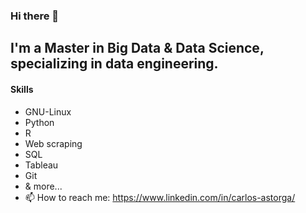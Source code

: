 ### Hi there 👋


 I'm a Master in Big Data & Data Science, specializing in data engineering.
-------------


#### Skills

- GNU-Linux
- Python
- R
- Web scraping
- SQL
- Tableau
- Git
- & more...
- 📫 How to reach me: https://www.linkedin.com/in/carlos-astorga/
<!--
**xilen0x/xilen0x** is a ✨ _special_ ✨ repository because its `README.md` (this file) appears on your GitHub profile.

Here are some ideas to get you started:

- 🔭 I’m currently working on ...
- 🌱 I’m currently learning JS - mongo - express - node
- 👯 I’m looking to collaborate on ...
- 🤔 I’m looking for help with ...
- 💬 Ask me about ...
- 📫 How to reach me: ...
- 😄 Pronouns: ...
- ⚡ Fun fact: ...
-->
